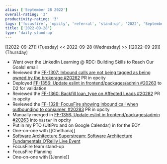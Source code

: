 ```yaml
---
alias: ['September 28 2022']
overall-rating: '3'
productivity-rating: '3'
tags: ['focusfire', 'opcity', 'referral', 'stand-up', '2022', 'September', 'Wednesday']
title: ['2022-09-28']
type: 'daily stand-up'
---
```

[[2022-09-27]] (Tuesday) << 2022-09-28 (Wednesday) >> [[2022-09-29]] (Thursday)

 - Went over the LinkedIn Learning @ RDC: Building Skills to Reach Our Goals! email
 - Reviewed the [FF-1307: Inbound calls are not being tagged as being owned by the brokerage #20262](https://github.com/Opcity/opcity/pull/20262) PR in opcity
 - Deployed [FF-1356: Update eslint in frontend/packages/admin #20263](https://github.com/Opcity/opcity/pull/20263) to D2 for validation
 - Reviewed the [FF-1360: Backfill loan_type on Affected Leads #20282](https://github.com/Opcity/opcity/pull/20282) PR in opcity
 - Reviewed the [FF-1328: FocusFire showing inbound call when outbounding to consumer. #20283](https://github.com/Opcity/opcity/pull/20283) PR in opcity
 - Manually merged in [FF-1356: Update eslint in frontend/packages/admin #20263](https://github.com/Opcity/opcity/pull/20263) into `master` in opcity
 - Put in my PTO (UltiPro and on Google Calendar) in for the EOY
 - One-on-one with [[Chethana]]
 - [Software Architecture Superstream: Software Architecture Fundamentals O’Reilly Live Event](https://learning.oreilly.com/live-events/software-architecture-superstream-software-architecture-fundamentals/0636920064981/0636920064980/)
- FocusFire team stand-up
- FocusFire Planning
- One-on-one with [[Jennie]]